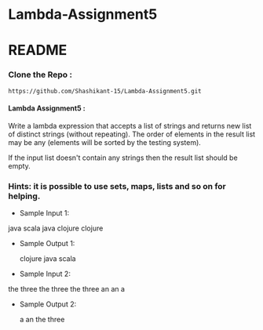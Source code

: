 # Lambda-Assignment5

# README

### Clone the Repo :
```
https://github.com/Shashikant-15/Lambda-Assignment5.git
```
#### Lambda Assignment5 :
Write a lambda expression that accepts a list of strings and returns new list of distinct strings (without repeating). The order of elements in the result list may be any (elements will be sorted by the testing system).

If the input list doesn't contain any strings then the result list should be empty.

### Hints: it is possible to use sets, maps, lists and so on for helping.

*  Sample Input 1:

  java scala java clojure clojure
* Sample Output 1:

   clojure java scala
* Sample Input 2:

 the three the three the three an an a
* Sample Output 2:

    a an the three
